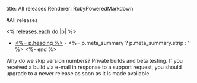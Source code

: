 title: All releases
Renderer: RubyPoweredMarkdown


#All releases

<% releases.each do |p| %>
* [<%= p.heading %>](<%= p.path %>) - <%= p.meta_summary ? p.meta_summary.strip : '' %>
<%- end %>


Why do we skip version numbers? Private builds and beta testing. If you received a build via e-mail in response to a support request, you should upgrade to a newer release as soon as it is made available.

